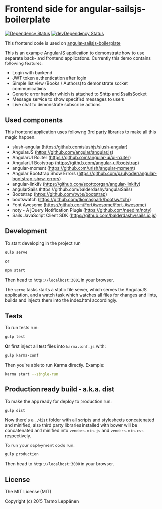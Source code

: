 # Frontend side for angular-sailsjs-boilerplate
[![Dependency Status](https://david-dm.org/tarlepp/angular-sailsjs-boilerplate-frontend.svg)](https://david-dm.org/tarlepp/angular-sailsjs-boilerplate-frontend)
[![devDependency Status](https://david-dm.org/tarlepp/angular-sailsjs-boilerplate-frontend/dev-status.svg)](https://david-dm.org/tarlepp/angular-sailsjs-boilerplate-frontend#info=devDependencies)

This frontend code is used on [angular-sailsjs-boilerplate](https://github.com/tarlepp/angular-sailsjs-boilerplate)

This is an example AngularJS application to demonstrate how to use separate back- and frontend applications. Currently
this demo contains following features:

* Login with backend
* JWT token authentication after login
* Simple list view (Books / Authors) to demonstrate socket communications
* Generic error handler which is attached to $http and $sailsSocket
* Message service to show specified messages to users
* Live chat to demonstrate subscribe actions

## Used components
This frontend application uses following 3rd party libraries to make all this magic happen.

* slush-angular (https://github.com/slushjs/slush-angular)
* AngularJS (https://github.com/angular/angular.js)
* AngularUI Router (https://github.com/angular-ui/ui-router)
* AngularUI Bootstrap (https://github.com/angular-ui/bootstrap)
* angular-moment (https://github.com/urish/angular-moment)
* Angular Bootstrap Show Errors (https://github.com/paulyoder/angular-bootstrap-show-errors)
* angular-linkify (https://github.com/scottcorgan/angular-linkify)
* angularSails (https://github.com/balderdashy/angularSails)
* Bootstrap (https://github.com/twbs/bootstrap)
* bootswatch (https://github.com/thomaspark/bootswatch/)
* Font Awesome (https://github.com/FortAwesome/Font-Awesome)
* noty - A jQuery Notification Plugin (https://github.com/needim/noty)
* Sails JavaScript Client SDK (https://github.com/balderdashy/sails.io.js)

## Development

To start developing in the project run:

```bash
gulp serve
```

or

```bash
npm start
```

Then head to `http://localhost:3001` in your browser.

The `serve` tasks starts a static file server, which serves the AngularJS application, and a watch task which watches
all files for changes and lints, builds and injects them into the index.html accordingly.

## Tests

To run tests run:

```bash
gulp test
```

**Or** first inject all test files into `karma.conf.js` with:

```bash
gulp karma-conf
```

Then you're able to run Karma directly. Example:

```bash
karma start --single-run
```

## Production ready build - a.k.a. dist

To make the app ready for deploy to production run:

```bash
gulp dist
```

Now there's a `./dist` folder with all scripts and stylesheets concatenated and minified, also third party libraries
installed with bower will be concatenated and minified into `vendors.min.js` and `vendors.min.css` respectively.

To run your deployment code run:

```bash
gulp production
```

Then head to `http://localhost:3000` in your browser.

## License
The MIT License (MIT)

Copyright (c) 2015 Tarmo Leppänen